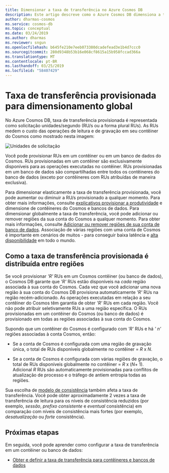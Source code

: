 ```yaml
---
title: Dimensionar a taxa de transferência no Azure Cosmos DB
description: Este artigo descreve como o Azure Cosmos DB dimensiona a taxa de transferência de maneira elástica
author: dharmas-cosmos
ms.service: cosmos-db
ms.topic: conceptual
ms.date: 03/24/2019
ms.author: dharmas
ms.reviewer: sngun
ms.openlocfilehash: b645fe210e7eeb073380dcadefead3e1b4d7ccc0
ms.sourcegitcommit: 280d9348b53b16e068cf8615a15b958fccad366a
ms.translationtype: MT
ms.contentlocale: pt-BR
ms.lasthandoff: 03/25/2019
ms.locfileid: "58407429"
---
```

# <a name="globally-scale-provisioned-throughput"></a>Taxa de transferência provisionada para dimensionamento global 

No Azure Cosmos DB, taxa de transferência provisionada é representada como solicitação unidades/segundo (RU/s ou a forma plural RUs). As RUs medem o custo das operações de leitura e de gravação em seu contêiner do Cosmos como mostrado nesta imagem:

![Unidades de solicitação](./media/scaling-throughput/request-unit-charge-of-read-and-write-operations.png)

Você pode provisionar RUs em um contêiner ou em um banco de dados do Cosmos. RUs provisionadas em um contêiner são exclusivamente disponíveis para as operações executadas no contêiner. RUs provisionadas em um banco de dados são compartilhadas entre todos os contêineres do banco de dados (exceto por contêineres com RUs atribuídas de maneira exclusiva).

Para dimensionar elasticamente a taxa de transferência provisionada, você pode aumentar ou diminuir a RU/s provisionado a qualquer momento. Para obter mais informações, consulte [explicativos provisionar a produtividade](set-throughput.md) e dimensione de contêineres do Cosmos e bancos de dados. Para dimensionar globalmente a taxa de transferência, você pode adicionar ou remover regiões da sua conta do Cosmos a qualquer momento. Para obter mais informações, consulte [Adicionar ou remover regiões de sua conta de banco de dados](how-to-manage-database-account.md#addremove-regions-from-your-database-account). Associação de várias regiões com uma conta de Cosmos é importante em cenários de muitos - para conseguir baixa latência e [alta disponibilidade](high-availability.md) em todo o mundo.

## <a name="how-provisioned-throughput-is-distributed-across-regions"></a>Como a taxa de transferência provisionada é distribuída entre regiões

Se você provisionar *'R'* RUs em um Cosmos contêiner (ou banco de dados), o Cosmos DB garante que *'R'* RUs estão disponíveis na *cada* região associada à sua conta do Cosmos. Cada vez que você adicionar uma nova região à sua conta do Cosmos DB provisiona automaticamente *'R'* RUs na região recém-adicionado. As operações executadas em relação a seu contêiner do Cosmos têm garantia de obter *'R'* RUs em cada região. Você não pode atribuir seletivamente RUs a uma região específica. O RUs provisionadas em um contêiner do Cosmos (ou banco de dados) é provisionado em todas as regiões associadas à sua conta do Cosmos.

Supondo que um contêiner do Cosmos é configurado com *'R'* RUs e há *' n'* regiões associadas à conta Cosmos, então:

- Se a conta de Cosmos é configurada com uma região de gravação única, o total de RUs disponíveis globalmente no contêiner = *R* x *N*.

- Se a conta de Cosmos é configurada com várias regiões de gravação, o total de RUs disponíveis globalmente no contêiner = *R* x (*N*+ 1). Adicional *R* RUs são automaticamente provisionadas para conflitos de atualização de processo e o tráfego de antiem entropia todas as regiões.

Sua escolha de [modelo de consistência](consistency-levels.md) também afeta a taxa de transferência. Você pode obter aproximadamente 2 vezes a taxa de transferência de leitura para os níveis de consistência reduzidos (por exemplo, *sessão*, *prefixo consistente* e *eventual* consistência) em comparação com níveis de consistência mais fortes (por exemplo, *desatualização* ou *forte* consistência).

## <a name="next-steps"></a>Próximas etapas

Em seguida, você pode aprender como configurar a taxa de transferência em um contêiner ou banco de dados:

* [Obter e definir a taxa de transferência para contêineres e bancos de dados](set-throughput.md) 

